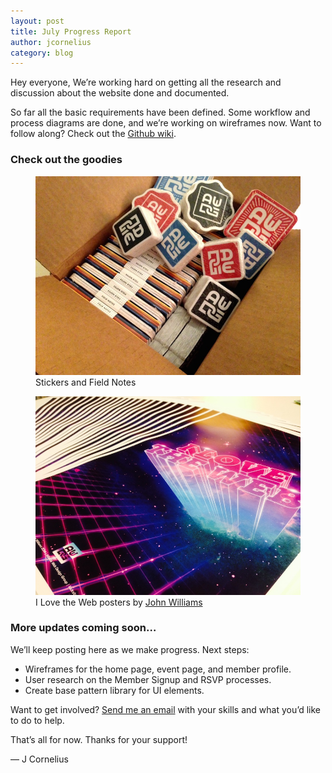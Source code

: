 ```yaml
---
layout: post
title: July Progress Report
author: jcornelius
category: blog
---
```


Hey everyone, We&rsquo;re working hard on getting all the research and discussion about the website done and documented.

So far all the basic requirements have been defined. Some workflow and process diagrams are done, and we&rsquo;re working on wireframes now. Want to follow along? Check out the [Github wiki](https://github.com/AWDG/awdg.org/wiki/).

### Check out the goodies
<figure>
  <img src="/img/stickers-field-notes.jpg">
  <figcaption>Stickers and Field Notes</figcaption>
</figure>

<figure>
  <img src="/img/love-the-web-posters.jpg">
  <figcaption>I Love the Web posters by <a href="https://twitter.com/johnwilliams713">John Williams</a></figcaption>
</figure>

### More updates coming soon&hellip;
We&rsquo;ll keep posting here as we make progress. Next steps:

- Wireframes for the home page, event page, and member profile.
- User research on the Member Signup and RSVP processes.
- Create base pattern library for UI elements.

Want to get involved? [Send me an email](mailto:jc@awdg.org) with your skills and what you&rsquo;d like to do to help.</p>

That&rsquo;s all for now. Thanks for your support!

&mdash; J Cornelius